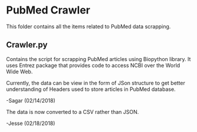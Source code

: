 # PubMed Crawler

This folder contains all the items related to PubMed data scrapping.

## Crawler.py

Contains the script for scrapping PubMed articles using Biopython library. It uses Entrez package that provides code to access NCBI over the World Wide Web.

Currently, the data can be view in the form of JSon structure to get better understanding of Headers used to store articles in PubMed database.

-Sagar (02/14/2018)


The data is now converted to a CSV rather than JSON.

-Jesse (02/18/2018)
